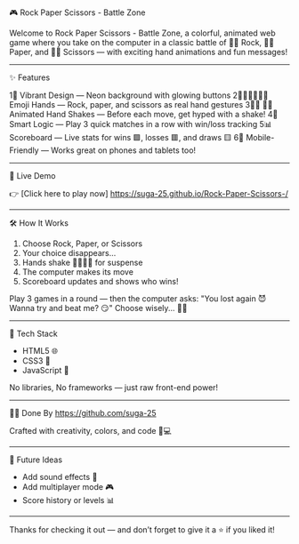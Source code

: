 🎮 Rock Paper Scissors - Battle Zone

Welcome to Rock Paper Scissors - Battle Zone, a colorful, animated web game where you take on the computer in a classic battle of 🤜🏼 Rock, ✋🏼 Paper, and ✌🏼 Scissors — with exciting hand animations and fun messages!

---

✨ Features

1🎨 Vibrant Design — Neon background with glowing buttons
2✊🏼✋🏼✌🏼 Emoji Hands — Rock, paper, and scissors as real hand gestures
3🤜🏼 🤛🏼 Animated Hand Shakes — Before each move, get hyped with a shake!
4🧠 Smart Logic — Play 3 quick matches in a row with win/loss tracking
5📊 Scoreboard — Live stats for wins 🟩, losses 🟥, and draws 🟨
6📱 Mobile-Friendly — Works great on phones and tablets too!

---

🔗 Live Demo

👉 [Click here to play now]  https://suga-25.github.io/Rock-Paper-Scissors-/

---

🛠️ How It Works

1. Choose Rock, Paper, or Scissors
2. Your choice disappears...
3. Hands shake 🤜🏼🤛🏼 for suspense
4. The computer makes its move
5. Scoreboard updates and shows who wins!

Play 3 games in a round — then the computer asks:
"You lost again 😈 Wanna try and beat me? 😏" 
Choose wisely... 🧠🔥

---

 📁 Tech Stack

- HTML5 🌐
- CSS3 🎨
- JavaScript 🧠

No libraries, No frameworks — just raw front-end power!

----------------

👩‍💻 Done By https://github.com/suga-25

Crafted with creativity, colors, and code 🎨💻 

---

🚀 Future Ideas

- Add sound effects 🎵
- Add multiplayer mode 🎮
- Score history or levels 📊

---

Thanks for checking it out — and don’t forget to give it a ⭐ if you liked it!
